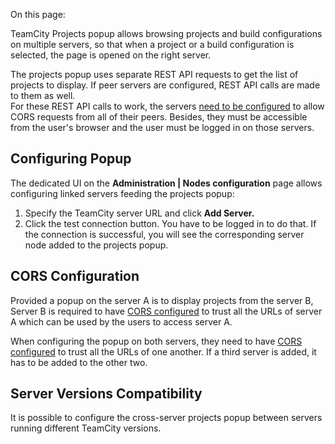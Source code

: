 [//]: # (title: Configuring Cross-Server Projects Popup)
[//]: # (auxiliary-id: Configuring Cross-Server Projects Popup)

On this page:

<tag-list of="chapter" mode="tree" depth="4"/>

TeamCity Projects popup allows browsing projects and build configurations on multiple servers, so that when a project or a build configuration is selected, the page is opened on the right server.

The projects popup uses separate REST API requests to get the list of projects to display. If peer servers are configured, REST API calls are made to them as well.   
For these REST API calls to work, the servers [need to be configured](rest-api.md#CORS+Support) to allow CORS requests from all of their peers. Besides, they must be accessible from the user's browser and the user must be logged in on those servers.

## Configuring Popup

The dedicated UI on the __Administration | Nodes configuration__ page allows configuring linked servers feeding the projects popup:
1. Specify the TeamCity server URL and click __Add Server.__
2. Click the test connection button. You have to be logged in to do that.
If the connection is successful, you will see the corresponding server node added to the projects popup.

## CORS Configuration

Provided a popup on the server A is to display projects from the server B, Server B is required to have [CORS configured](rest-api.md#CORS+Support) to trust all the URLs of server A which can be used by the users to access server A.

When configuring the popup on both servers, they need to have [CORS configured](rest-api.md#CORS+Support) to trust all the URLs of one another. If a third server is added, it has to be added to the other two.

## Server Versions Compatibility

It is possible to configure the cross\-server projects popup between servers running different TeamCity versions.


